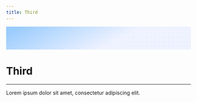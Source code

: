 ```yaml
---
title: Third
---
```


![Demo background](../../assets/demo-image-3.png)

# Third

---

Lorem ipsum dolor sit amet, consectetur adipiscing elit.
